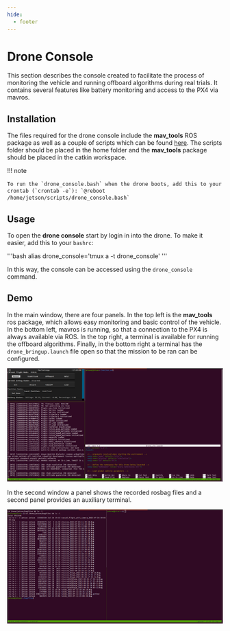 ```yaml
---
hide:
  - footer
---
```

# Drone Console

This section describes the console created to facilitate the process of monitoring the vehicle and running offboard algorithms during real trials. It contains several features like battery monitoring and access to the PX4 via mavros.

## Installation

The files required for the drone console include the **mav_tools** ROS package as well as a couple of scripts which can be found [here](https://github.com/hardtekpt/M690B-Wiki/tree/master/drone_console). The scripts folder should be placed in the home folder and the **mav_tools** package should be placed in the catkin workspace.

!!! note

    To run the `drone_console.bash` when the drone boots, add this to your crontab (`crontab -e`): `@reboot /home/jetson/scripts/drone_console.bash`

## Usage

To open the **drone console** start by login in into the drone. To make it easier, add this to your `bashrc`:

'''bash
alias drone_console='tmux a -t drone_console'
'''

In this way, the console can be accessed using the `drone_console` command.

## Demo

In the main window, there are four panels. In the top left is the **mav_tools** ros package, which allows easy monitoring and basic control of the vehicle. In the bottom left, mavros is running, so that a connection to the PX4 is always available via ROS. In the top right, a terminal is available for running the offboard algorithms. Finally, in the bottom right a terminal has the `drone_bringup.launch` file open so that the mission to be ran can be configured.

![Drone console ui](../assets/drone_console1.png "Drone console ui")

In the second window a panel shows the recorded rosbag files and a second panel provides an auxiliary terminal.

![Drone console ui](../assets/drone_console2.png "Drone console ui")
